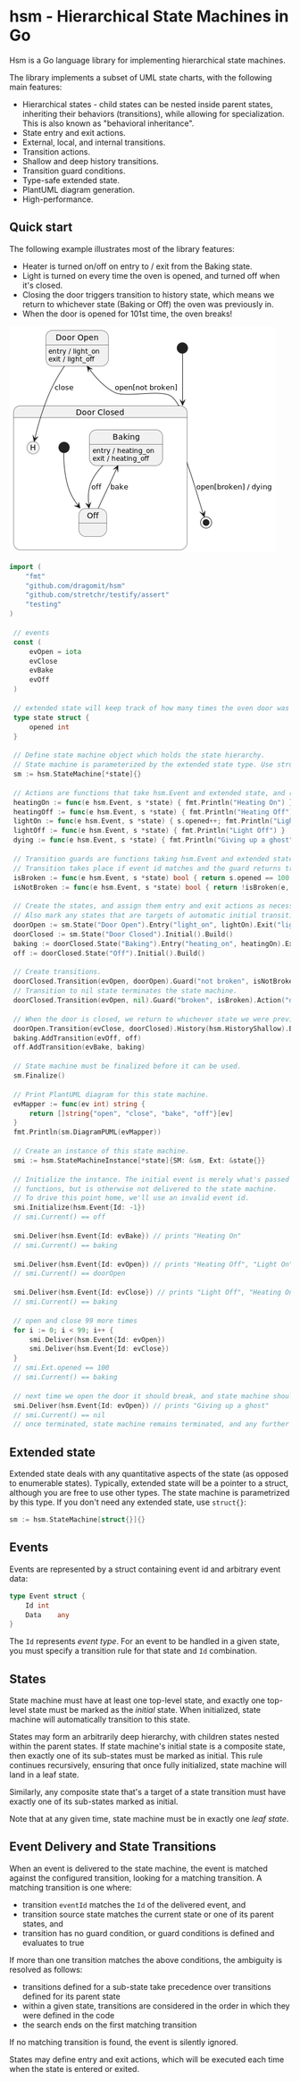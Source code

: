 # hsm - Hierarchical State Machines in Go

Hsm is a Go language library for implementing hierarchical state machines.

The library implements a subset of UML state charts, with the following main features:
 * Hierarchical states - child states can be nested inside parent states,
   inheriting their behaviors (transitions), while allowing for specialization.
   This is also known as "behavioral inheritance".
 * State entry and exit actions.
 * External, local, and internal transitions.
 * Transition actions.
 * Shallow and deep history transitions.
 * Transition guard conditions.
 * Type-safe extended state.
 * PlantUML diagram generation.
 * High-performance.

## Quick start

The following example illustrates most of the library features:
 * Heater is turned on/off on entry to / exit from the Baking state.
 * Light is turned on every time the oven is opened, and turned off when it's closed.
 * Closing the door triggers transition to history state, which means we return to
   whichever state (Baking or Off) the oven was previously in.
 * When the door is opened for 101st time, the oven breaks!

![Oven state machine image](./oven.png)

```go
import (
	"fmt"
	"github.com/dragomit/hsm"
	"github.com/stretchr/testify/assert"
	"testing"
)

 // events
 const (
     evOpen = iota
     evClose
     evBake
     evOff
 )

 // extended state will keep track of how many times the oven door was opened
 type state struct {
     opened int
 }

 // Define state machine object which holds the state hierarchy.
 // State machine is parameterized by the extended state type. Use struct{} if you don't need it.
 sm := hsm.StateMachine[*state]{}

 // Actions are functions that take hsm.Event and extended state, and return no result
 heatingOn := func(e hsm.Event, s *state) { fmt.Println("Heating On") }
 heatingOff := func(e hsm.Event, s *state) { fmt.Println("Heating Off") }
 lightOn := func(e hsm.Event, s *state) { s.opened++; fmt.Println("Light On") }
 lightOff := func(e hsm.Event, s *state) { fmt.Println("Light Off") }
 dying := func(e hsm.Event, s *state) { fmt.Println("Giving up a ghost") }

 // Transition guards are functions taking hsm.Event and extended state, and returning bool.
 // Transition takes place if event id matches and the guard returns true.
 isBroken := func(e hsm.Event, s *state) bool { return s.opened == 100 }
 isNotBroken := func(e hsm.Event, s *state) bool { return !isBroken(e, s) }

 // Create the states, and assign them entry and exit actions as necessary.
 // Also mark any states that are targets of automatic initial transitions.
 doorOpen := sm.State("Door Open").Entry("light_on", lightOn).Exit("light_off", lightOff).Build()
 doorClosed := sm.State("Door Closed").Initial().Build()
 baking := doorClosed.State("Baking").Entry("heating_on", heatingOn).Exit("heating_off", heatingOff).Build()
 off := doorClosed.State("Off").Initial().Build()

 // Create transitions.
 doorClosed.Transition(evOpen, doorOpen).Guard("not broken", isNotBroken).Build()
 // Transition to nil state terminates the state machine.
 doorClosed.Transition(evOpen, nil).Guard("broken", isBroken).Action("dying", dying).Build()

 // When the door is closed, we return to whichever state we were previously in.
 doorOpen.Transition(evClose, doorClosed).History(hsm.HistoryShallow).Build()
 baking.AddTransition(evOff, off)
 off.AddTransition(evBake, baking)

 // State machine must be finalized before it can be used.
 sm.Finalize()

 // Print PlantUML diagram for this state machine.
 evMapper := func(ev int) string {
     return []string{"open", "close", "bake", "off"}[ev]
 }
 fmt.Println(sm.DiagramPUML(evMapper))

 // Create an instance of this state machine.
 smi := hsm.StateMachineInstance[*state]{SM: &sm, Ext: &state{}}

 // Initialize the instance. The initial event is merely what's passed to the state entry
 // functions, but is otherwise not delivered to the state machine. 
 // To drive this point home, we'll use an invalid event id.
 smi.Initialize(hsm.Event{Id: -1})
 // smi.Current() == off

 smi.Deliver(hsm.Event{Id: evBake}) // prints "Heating On"
 // smi.Current() == baking

 smi.Deliver(hsm.Event{Id: evOpen}) // prints "Heating Off", "Light On"
 // smi.Current() == doorOpen

 smi.Deliver(hsm.Event{Id: evClose}) // prints "Light Off", "Heating On"
 // smi.Current() == baking

 // open and close 99 more times
 for i := 0; i < 99; i++ {
     smi.Deliver(hsm.Event{Id: evOpen})
     smi.Deliver(hsm.Event{Id: evClose})
 }
 // smi.Ext.opened == 100
 // smi.Current() == baking

 // next time we open the door it should break, and state machine should terminate
 smi.Deliver(hsm.Event{Id: evOpen}) // prints "Giving up a ghost"
 // smi.Current() == nil
 // once terminated, state machine remains terminated, and any further events are ignored
``` 

## Extended state

Extended state deals with any quantitative aspects of the state (as opposed to enumerable states).
Typically, extended state will be a pointer to a struct, although you are free to use other types.
The state machine is parametrized by this type. If you don't need any extended state,
use `struct{}`:
```go
sm := hsm.StateMachine[struct{}]{}
```

## Events

Events are represented by a struct containing event id and arbitrary event data:
```go
type Event struct {
	Id int
	Data    any
}
```
The `Id` represents _event type_. For an event to be handled in a given state,
you must specify a transition rule for that state and `Id` combination.

## States

State machine must have at least one top-level state,
and exactly one top-level state must be marked as the _initial_ state.
When initialized, state machine will automatically transition to this state.

States may form an arbitrarily deep hierarchy, with children states nested within the parent states.
If state machine's initial state is a composite state,
then exactly one of its sub-states must be marked as initial.
This rule continues recursively, ensuring that once fully initialized,
state machine will land in a leaf state.

Similarly, any composite state that's a target of a state transition must have exactly one
of its sub-states marked as initial.

Note that at any given time, state machine must be in exactly one _leaf state_.

## Event Delivery and State Transitions

When an event is delivered to the state machine,
the event is matched against the configured transition,
looking for a matching transition. A matching transition is one where:
 * transition `eventId` matches the `Id` of the delivered event, and
 * transition source state matches the current state or one of its parent states, and
 * transition has no guard condition, or guard conditions is defined and evaluates to true

If more than one transition matches the above conditions, the ambiguity is resolved as follows:
 * transitions defined for a sub-state take precedence over transitions defined for its parent state
 * within a given state, transitions are considered in the order in which they were defined in the code
 * the search ends on the first matching transition

If no matching transition is found, the event is silently ignored.


States may define entry and exit actions, which will be executed each time when the state is entered or exited.





